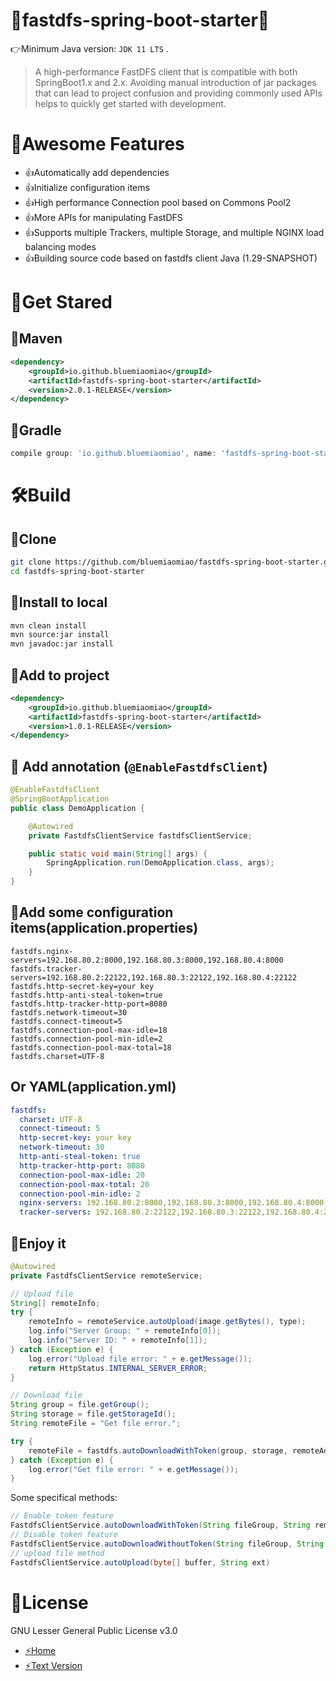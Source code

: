 # 💯fastdfs-spring-boot-starter💯

👉Minimum Java version: ``JDK 11 LTS`` .

> A high-performance FastDFS client that is compatible with both SpringBoot1.x and 2.x. Avoiding manual introduction of jar packages that can lead to project confusion and providing commonly used APIs helps to quickly get started with development.

# 🥳Awesome Features

- 👍Automatically add dependencies
- 👍Initialize configuration items
- 👍High performance Connection pool based on Commons Pool2
- 👍More APIs for manipulating FastDFS
- 👍Supports multiple Trackers, multiple Storage, and multiple NGINX load balancing modes
- 👍Building source code based on fastdfs client Java (1.29-SNAPSHOT)

# 👊Get Stared

## 🍧Maven

```xml
<dependency>
    <groupId>io.github.bluemiaomiao</groupId>
    <artifactId>fastdfs-spring-boot-starter</artifactId>
    <version>2.0.1-RELEASE</version>
</dependency>
```

## 🍧Gradle

```groovy
compile group: 'io.github.bluemiaomiao', name: 'fastdfs-spring-boot-starter', version: '2.0.0-RELEASE'
```

# 🛠️Build

## 🍭Clone

```bash
git clone https://github.com/bluemiaomiao/fastdfs-spring-boot-starter.git
cd fastdfs-spring-boot-starter
```

## 🍭Install to local

```bash
mvn clean install
mvn source:jar install
mvn javadoc:jar install
```

## 🍭Add to project

```xml
<dependency>
    <groupId>io.github.bluemiaomiao</groupId>
    <artifactId>fastdfs-spring-boot-starter</artifactId>
    <version>1.0.1-RELEASE</version>
</dependency>
```

## 🍭 Add annotation (``@EnableFastdfsClient``)

```java
@EnableFastdfsClient
@SpringBootApplication
public class DemoApplication {

    @Autowired
    private FastdfsClientService fastdfsClientService;

    public static void main(String[] args) {
        SpringApplication.run(DemoApplication.class, args);
    }
}
```
## 🍭Add some configuration items(application.properties)

```properties
fastdfs.nginx-servers=192.168.80.2:8000,192.168.80.3:8000,192.168.80.4:8000
fastdfs.tracker-servers=192.168.80.2:22122,192.168.80.3:22122,192.168.80.4:22122
fastdfs.http-secret-key=your key
fastdfs.http-anti-steal-token=true
fastdfs.http-tracker-http-port=8080
fastdfs.network-timeout=30
fastdfs.connect-timeout=5
fastdfs.connection-pool-max-idle=18
fastdfs.connection-pool-min-idle=2
fastdfs.connection-pool-max-total=18
fastdfs.charset=UTF-8
```

## Or YAML(application.yml)

```yaml
fastdfs:
  charset: UTF-8
  connect-timeout: 5
  http-secret-key: your key
  network-timeout: 30
  http-anti-steal-token: true
  http-tracker-http-port: 8080
  connection-pool-max-idle: 20
  connection-pool-max-total: 20
  connection-pool-min-idle: 2
  nginx-servers: 192.168.80.2:8000,192.168.80.3:8000,192.168.80.4:8000
  tracker-servers: 192.168.80.2:22122,192.168.80.3:22122,192.168.80.4:22122
```

## 🍭Enjoy it

```java
@Autowired
private FastdfsClientService remoteService;

// Upload file
String[] remoteInfo;
try {
    remoteInfo = remoteService.autoUpload(image.getBytes(), type);
    log.info("Server Group: " + remoteInfo[0]);
    log.info("Server ID: " + remoteInfo[1]);
} catch (Exception e) {
    log.error("Upload file error: " + e.getMessage());
    return HttpStatus.INTERNAL_SERVER_ERROR;
}

// Download file
String group = file.getGroup();
String storage = file.getStorageId();
String remoteFile = "Get file error.";

try {
    remoteFile = fastdfs.autoDownloadWithToken(group, storage, remoteAddress);
} catch (Exception e) {
    log.error("Get file error: " + e.getMessage());
}
```

Some specifical methods:

```java
// Enable token feature
FastdfsClientService.autoDownloadWithToken(String fileGroup, String remoteFileName, String clientIpAddress)
// Disable token feature
FastdfsClientService.autoDownloadWithoutToken(String fileGroup, String remoteFileName, String clientIpAddress)
// upload file method
FastdfsClientService.autoUpload(byte[] buffer, String ext)
```

# 🌈License

GNU Lesser General Public License v3.0

- [⚡Home](https://www.gnu.org/licenses/lgpl-3.0.html)
- [⚡Text Version](https://www.gnu.org/licenses/lgpl-3.0.txt)
